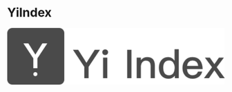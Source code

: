 # YiIndex
<p align="center">

<img src="https://raw.githubusercontent.com/Cookiezby/YiIndex/master/images/logo.png" alt="YiIndex" title="Yiindex" width="557"/>

</p>
